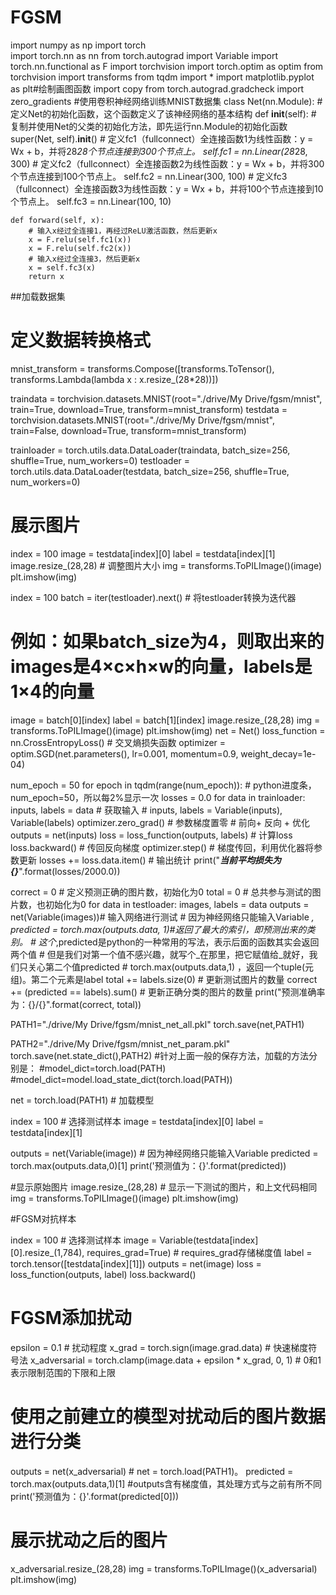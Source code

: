 # FGSM


import numpy as np
import torch   
import torch.nn as nn
from torch.autograd import Variable
import torch.nn.functional as F
import torchvision
import torch.optim as optim
from torchvision import transforms
from tqdm import *
import matplotlib.pyplot as plt#绘制画图函数
import copy
from torch.autograd.gradcheck import zero_gradients
#使用卷积神经网络训练MNIST数据集
class Net(nn.Module):
    # 定义Net的初始化函数，这个函数定义了该神经网络的基本结构
    def __init__(self):
        # 复制并使用Net的父类的初始化方法，即先运行nn.Module的初始化函数
        super(Net, self).__init__()
        # 定义fc1（fullconnect）全连接函数1为线性函数：y = Wx + b，并将28*28个节点连接到300个节点上。
        self.fc1 = nn.Linear(28*28, 300)
        # 定义fc2（fullconnect）全连接函数2为线性函数：y = Wx + b，并将300个节点连接到100个节点上。
        self.fc2 = nn.Linear(300, 100)
        # 定义fc3（fullconnect）全连接函数3为线性函数：y = Wx + b，并将100个节点连接到10个节点上。
        self.fc3 = nn.Linear(100, 10)

  
    def forward(self, x):
        # 输入x经过全连接1，再经过ReLU激活函数，然后更新x
        x = F.relu(self.fc1(x))
        x = F.relu(self.fc2(x))
        # 输入x经过全连接3，然后更新x
        x = self.fc3(x)
        return x


##加载数据集
# 定义数据转换格式
mnist_transform = transforms.Compose([transforms.ToTensor(), transforms.Lambda(lambda x : x.resize_(28*28))])


traindata = torchvision.datasets.MNIST(root="./drive/My Drive/fgsm/mnist", train=True, download=True, transform=mnist_transform)
testdata  = torchvision.datasets.MNIST(root="./drive/My Drive/fgsm/mnist", train=False, download=True, transform=mnist_transform)

trainloader = torch.utils.data.DataLoader(traindata, batch_size=256, shuffle=True, num_workers=0)
testloader = torch.utils.data.DataLoader(testdata, batch_size=256, shuffle=True, num_workers=0)

# 展示图片
index = 100
image = testdata[index][0]
label = testdata[index][1]
image.resize_(28,28) # 调整图片大小
img = transforms.ToPILImage()(image)
plt.imshow(img)


index = 100
batch = iter(testloader).next() # 将testloader转换为迭代器
# 例如：如果batch_size为4，则取出来的images是4×c×h×w的向量，labels是1×4的向量
image = batch[0][index]
label = batch[1][index]
image.resize_(28,28)
img = transforms.ToPILImage()(image)
plt.imshow(img)
net = Net()
loss_function = nn.CrossEntropyLoss() # 交叉熵损失函数
optimizer = optim.SGD(net.parameters(), lr=0.001, momentum=0.9, weight_decay=1e-04)




num_epoch = 50
for epoch in tqdm(range(num_epoch)): # python进度条，num_epoch=50，所以每2%显示一次
    losses = 0.0
    for data in trainloader:
        inputs, labels = data # 获取输入
        # inputs, labels = Variable(inputs), Variable(labels)
        optimizer.zero_grad() # 参数梯度置零
        # 前向+ 反向 + 优化
        outputs = net(inputs)
        loss = loss_function(outputs, labels) # 计算loss
        loss.backward() # 传回反向梯度
        optimizer.step() # 梯度传回，利用优化器将参数更新
        losses += loss.data.item() # 输出统计
    print("*****************当前平均损失为{}*****************".format(losses/2000.0))




correct = 0 # 定义预测正确的图片数，初始化为0
total = 0 # 总共参与测试的图片数，也初始化为0
for data in testloader:
    images, labels = data
    outputs = net(Variable(images))# 输入网络进行测试 # 因为神经网络只能输入Variable
    _, predicted = torch.max(outputs.data, 1)#返回了最大的索引，即预测出来的类别。
      # 这个_,predicted是python的一种常用的写法，表示后面的函数其实会返回两个值
      # 但是我们对第一个值不感兴趣，就写个_在那里，把它赋值给_就好，我们只关心第二个值predicted
      # torch.max(outputs.data,1) ，返回一个tuple(元组)。第二个元素是label
    total += labels.size(0) # 更新测试图片的数量
    correct += (predicted == labels).sum() # 更新正确分类的图片的数量
print("预测准确率为：{}/{}".format(correct, total))






PATH1="./drive/My Drive/fgsm/mnist_net_all.pkl"
torch.save(net,PATH1)

PATH2="./drive/My Drive/fgsm/mnist_net_param.pkl"
torch.save(net.state_dict(),PATH2)
#针对上面一般的保存方法，加载的方法分别是：
#model_dict=torch.load(PATH)
#model_dict=model.load_state_dict(torch.load(PATH))




net = torch.load(PATH1) # 加载模型

index = 100 # 选择测试样本
image = testdata[index][0]
label = testdata[index][1]

outputs = net(Variable(image)) # 因为神经网络只能输入Variable
predicted = torch.max(outputs.data,0)[1]
print('预测值为：{}'.format(predicted))


#显示原始图片
image.resize_(28,28) # 显示一下测试的图片，和上文代码相同
img = transforms.ToPILImage()(image)
plt.imshow(img)



#FGSM对抗样本


index = 100 # 选择测试样本
image = Variable(testdata[index][0].resize_(1,784), requires_grad=True) # requires_grad存储梯度值
label = torch.tensor([testdata[index][1]])
outputs = net(image)
loss = loss_function(outputs, label)
loss.backward()

# FGSM添加扰动
epsilon = 0.1 # 扰动程度
x_grad = torch.sign(image.grad.data) # 快速梯度符号法
x_adversarial = torch.clamp(image.data + epsilon * x_grad, 0, 1) # 0和1表示限制范围的下限和上限

# 使用之前建立的模型对扰动后的图片数据进行分类
outputs = net(x_adversarial) # net = torch.load(PATH1)。
predicted = torch.max(outputs.data,1)[1] #outputs含有梯度值，其处理方式与之前有所不同
print('预测值为：{}'.format(predicted[0]))

# 展示扰动之后的图片
x_adversarial.resize_(28,28)
img = transforms.ToPILImage()(x_adversarial)
plt.imshow(img)
